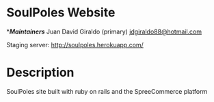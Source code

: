 SoulPoles Website
============

****Maintainers*** 
Juan David Giraldo (primary) jdgiraldo88@hotmail.com

Staging server: http://soulpoles.herokuapp.com/

Description
============

SoulPoles site built with ruby on rails and the SpreeCommerce platform 
